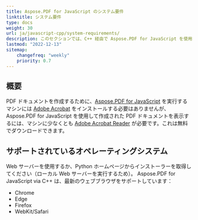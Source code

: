 ```yaml
---
title: Aspose.PDF for JavaScript のシステム要件
linktitle: システム要件
type: docs
weight: 30
url: ja/javascript-cpp/system-requirements/
description: このセクションでは、C++ 経由で Aspose.PDF for JavaScript を使用するために必要なサポートされているオペレーティングシステムを一覧表示します。
lastmod: "2022-12-13"
sitemap:
    changefreq: "weekly"
    priority: 0.7
---
```


## 概要

PDF ドキュメントを作成するために、[Aspose.PDF for JavaScript](https://products.aspose.com/pdf/javascript-cpp/) を実行するマシンには [Adobe Acrobat](https://www.adobe.com/acrobat/acrobat-pro.html) をインストールする必要はありませんが、Aspose.PDF for JavaScript を使用して作成された PDF ドキュメントを表示するには、マシンに少なくとも [Adobe Acrobat Reader](https://www.adobe.com/acrobat/pdf-reader.html) が必要です。これは無料でダウンロードできます。

## サポートされているオペレーティングシステム

Web サーバーを使用するか、Python ホームページからインストーラーを取得してください（ローカル Web サーバーを実行するため）。
 Aspose.PDF for JavaScript via C++ は、最新のウェブブラウザをサポートしています：

- Chrome
- Edge
- Firefox
- WebKit/Safari